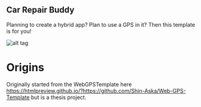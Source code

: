 ## Car Repair Buddy

Planning to create a hybrid app? Plan to use a GPS in it? Then this template is for you!

![alt tag](https://i.imgur.com/CTROAxV.png)

# Origins
	
Originally started from the WebGPSTemplate here https://htmlpreview.github.io/?https://github.com/Shin-Aska/Web-GPS-Template but is a thesis project.